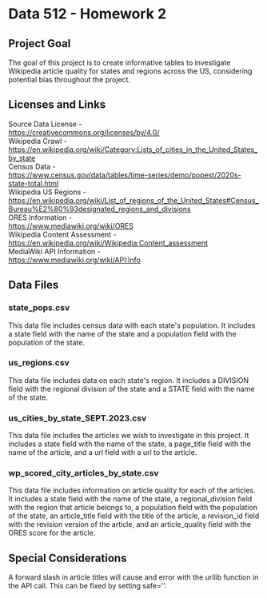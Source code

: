 # Data 512 - Homework 2
## Project Goal
The goal of this project is to create informative tables to investigate Wikipedia article quality for states and regions across the US, considering potential bias throughout the project.
## Licenses and Links
Source Data License -  
https://creativecommons.org/licenses/by/4.0/  
Wikipedia Crawl -  
https://en.wikipedia.org/wiki/Category:Lists_of_cities_in_the_United_States_by_state  
Census Data -  
https://www.census.gov/data/tables/time-series/demo/popest/2020s-state-total.html  
Wikipedia US Regions -  
https://en.wikipedia.org/wiki/List_of_regions_of_the_United_States#Census_Bureau%E2%80%93designated_regions_and_divisions  
ORES Information -  
https://www.mediawiki.org/wiki/ORES  
Wikipedia Content Assessment -  
https://en.wikipedia.org/wiki/Wikipedia:Content_assessment  
MediaWiki API Information -  
https://www.mediawiki.org/wiki/API:Info
## Data Files
### state_pops.csv
This data file includes census data with each state's population. It includes a state field with the name of the state and a population field with the population of the state.
### us_regions.csv
This data file includes data on each state's region. It includes a DIVISION field with the regional division of the state and a STATE field with the name of the state.
### us_cities_by_state_SEPT.2023.csv
This data file includes the articles we wish to investigate in this project. It includes a state field with the name of the state, a page_title field with the name of the article, and a url field with a url to the article.
### wp_scored_city_articles_by_state.csv
This data file includes information on article quality for each of the articles. It includes a state field with the name of the state, a regional_division field with the region that article belongs to, a population field with the population of the state, an article_title field with the title of the article, a revision_id field with the revision version of the article, and an article_quality field with the ORES score for the article.
## Special Considerations
A forward slash in article titles will cause and error with the urllib function in the API call. This can be fixed by setting safe=''.
